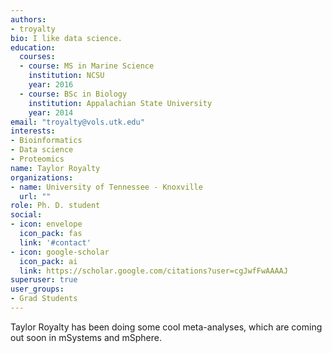 ```yaml
---
authors:
- troyalty
bio: I like data science.
education:
  courses:
  - course: MS in Marine Science
    institution: NCSU
    year: 2016
  - course: BSc in Biology
    institution: Appalachian State University
    year: 2014
email: "troyalty@vols.utk.edu"
interests:
- Bioinformatics
- Data science
- Proteomics
name: Taylor Royalty
organizations:
- name: University of Tennessee - Knoxville
  url: ""
role: Ph. D. student
social:
- icon: envelope
  icon_pack: fas
  link: '#contact'
- icon: google-scholar
  icon_pack: ai
  link: https://scholar.google.com/citations?user=cgJwfFwAAAAJ
superuser: true
user_groups:
- Grad Students
---
```


Taylor Royalty has been doing some cool meta-analyses, which are coming out soon in mSystems and mSphere. 